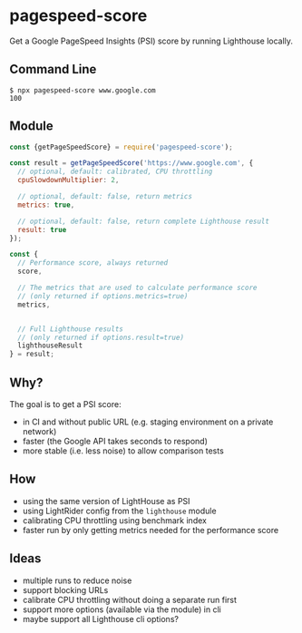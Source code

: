 # pagespeed-score

Get a Google PageSpeed Insights (PSI) score by running Lighthouse locally.

## Command Line

```
$ npx pagespeed-score www.google.com
100
```

## Module

```js
const {getPageSpeedScore} = require('pagespeed-score');

const result = getPageSpeedScore('https://www.google.com', {
  // optional, default: calibrated, CPU throttling
  cpuSlowdownMultiplier: 2,

  // optional, default: false, return metrics
  metrics: true,

  // optional, default: false, return complete Lighthouse result
  result: true
});

const {
  // Performance score, always returned
  score,

  // The metrics that are used to calculate performance score
  // (only returned if options.metrics=true)
  metrics,


  // Full Lighthouse results
  // (only returned if options.result=true)
  lighthouseResult
} = result;
```

## Why?

The goal is to get a PSI score:

* in CI and without public URL (e.g. staging environment on a private network)
* faster (the Google API takes seconds to respond)
* more stable (i.e. less noise) to allow comparison tests

## How

* using the same version of LightHouse as PSI
* using LightRider config from the `lighthouse` module
* calibrating CPU throttling using benchmark index
* faster run by only getting metrics needed for the performance score

## Ideas

* multiple runs to reduce noise
* support blocking URLs
* calibrate CPU throttling without doing a separate run first
* support more options (available via the module) in cli
* maybe support all Lighthouse cli options?